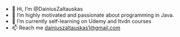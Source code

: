 - 👋 Hi, I’m @DainiusZaltauskas
- 👀 I’m highly motivated and passionate about programming in Java.
- 🌱 I’m currently self-learning on Udemy and Itvdn courses
- 📫 Reach me dainiuszaltauskas1@gmail.com
